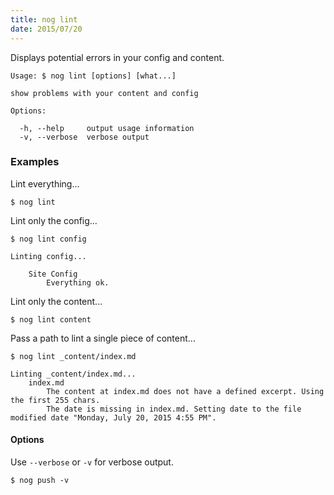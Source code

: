 ```yaml
---
title: nog lint
date: 2015/07/20
---
```


Displays potential errors in your config and content.

```
Usage: $ nog lint [options] [what...]

show problems with your content and config

Options:

  -h, --help     output usage information
  -v, --verbose  verbose output
```

### Examples

Lint everything...
```
$ nog lint
```

Lint only the config...
```
$ nog lint config

Linting config...

	Site Config
		Everything ok.
```

Lint only the content...
```
$ nog lint content
```


Pass a path to lint a single piece of content...
```
$ nog lint _content/index.md

Linting _content/index.md...
	index.md
		The content at index.md does not have a defined excerpt. Using the first 255 chars.
		The date is missing in index.md. Setting date to the file modified date "Monday, July 20, 2015 4:55 PM".

```

#### Options
Use `--verbose` or `-v`  for verbose output.

```
$ nog push -v
```
